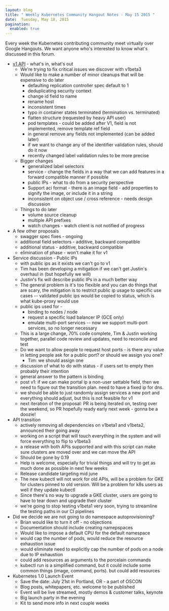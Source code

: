 ```yaml
---
layout: blog
title: " Weekly Kubernetes Community Hangout Notes - May 15 2015 "
date:  Tuesday, May 18, 2015
pagination:
  enabled: true
---
```

Every week the Kubernetes contributing community meet virtually over Google Hangouts. We want anyone who's interested to know what's discussed in this forum.  


* [v1 API][1] \- what's in, what's out
    * We're trying to fix critical issues we discover with v1beta3
    * Would like to make a number of minor cleanups that will be expensive to do later
        * defaulting replication controller spec default to 1
        * deduplicating security context
        * change id field to name
        * rename host
        * inconsistent times
        * typo in container states terminated (termination vs. terminated)
        * flatten structure (requested by heavy API user)
        * pod templates - could be added after V1, field is not implemented, remove template ref field
        * in general remove any fields not implemented (can be added later)
        * if we want to change any of the identifier validation rules, should do it now
        * recently changed label validation rules to be more precise
    * Bigger changes
        * generalized label selectors
        * service - change the fields in a way that we can add features in a forward compatible manner if possible
        * public IPs - what to do from a security perspective
        * Support aci format - there is an image field - add properties to signify the image, or include it in a string
        * inconsistent on object use / cross reference - needs design discussion
    * Things to do later
        * volume source cleanup
        * multiple API prefixes
        * watch changes - watch client is not notified of progress
* A few other proposals
    * swagger spec fixes - ongoing
    * additional field selectors - additive, backward compatible
    * additional status - additive, backward compatible
    * elimination of phase - won't make it for v1
* Service discussion - Public IPs
    * with public ips as it exists we can't go to v1
    * Tim has been developing a mitigation if we can't get Justin's overhaul in (but hopefully we will)
    * Justin's fix will describe public IPs in a much better way
    * The general problem is it's too flexible and you can do things that are scary, the mitigation is to restrict public ip usage to specific use cases -- validated public ips would be copied to status, which is what kube-proxy would use
    * public ips used for -
        * binding to nodes / node
        * request a specific load balancer IP (GCE only)
        * emulate multi-port services -- now we support multi-port services, so no longer necessary
    * This is a large change, 70% code complete, Tim & Justin working together, parallel code review and updates, need to reconcile and test
    * Do we want to allow people to request host ports - is there any value in letting people ask for a public port? or should we assign you one?
        * Tim: we should assign one
    * discussion of what to do with status - if users set to empty then probably their intention
    * general answer to the pattern is binding
    * post v1: if we can make portal ip a non-user settable field, then we need to figure out the transition plan. need to have a fixed ip for dns.
    * we should be able to just randomly assign services a new port and everything should adjust, but this is not feasible for v1
    * next iteration of the proposal: PR is being iterated on, testing over the weekend, so PR hopefully ready early next week - gonna be a doozie!
* API transition
    * actively removing all dependencies on v1beta1 and v1beta2, announced their going away
    * working on a script that will touch everything in the system and will force everything to flip to v1beta3
    * a release with both APIs supported and with this script can make sure clusters are moved over and we can move the API
    * Should be gone by 0.19
    * Help is welcome, especially for trivial things and will try to get as much done as possible in next few weeks
    * Release candidate targeting mid june
    * The new kubectl will not work for old APIs, will be a problem for GKE for clusters pinned to old version. Will be a problem for k8s users as well if they update kubectl
    * Since there's no way to upgrade a GKE cluster, users are going to have to tear down and upgrade their cluster
    * we're going to stop testing v1beta1 very soon, trying to streamline the testing paths in our CI pipelines
* Did we decide we are not going to do namespace autoprovisioning?
    * Brian would like to turn it off - no objections
    * Documentation should include creating namepspaces
    * Would like to impose a default CPU for the default namespace
    * would cap the number of pods, would reduce the resource exhaustion issue
    * would eliminate need to explicitly cap the number of pods on a node due to IP exhaustion
    * could add resources as arguments to the porcelain commands
    * kubectl run is a simplified command, but it could include some common things (image, command, ports). but could add resources
* Kubernetes 1.0 Launch Event
    * Save the date: July 21st in Portland, OR - a part of OSCON
    * Blog posts, whitepapers, etc. welcome to be published
    * Event will be live streamed, mostly demos & customer talks, keynote
    * Big launch party in the evening
    * Kit to send more info in next couple weeks

[1]: https://github.com/GoogleCloudPlatform/kubernetes/issues/7018
